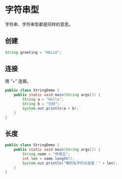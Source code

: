 # 字符串型

字符串、字符串型都是同样的意思。

## 创建

```java
String greeting = "HELLO";
```

## 连接

用 “+” 连接。

<div class="run"></div>

```java
public class StringDemo {
    public static void main(String args[]) {
        String a = "Hello";
        String b = "你好";
        System.out.println(a + b);
    }
}
```

## 长度

<div class="run"></div>

```java
public class StringDemo {
    public static void main(String args[]) {
        String name = "佟湘玉";
        int len = name.length();
        System.out.println("俺的名字的长度是：" + len);
    }
}
```
